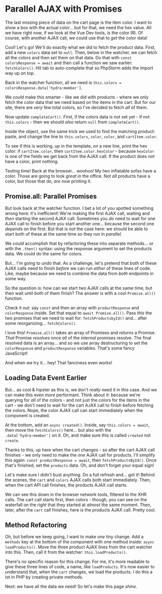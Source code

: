 # Parallel AJAX with Promises

The last missing piece of data on the cart page is the item color. I want to show
a box with the actual color... but for that, we need the hex value. All we have
right now, if we look at the Vue Dev tools, is the color IRI. Of course, with
another AJAX call, we could use that to *get* the color data!

Cool! Let's go! We'll do exactly what we did to fetch the product data. First,
add a new `colors` data set to `null`. Then, below in the watcher, we can fetch
all the colors and then *set* them on that data. Do that with
`const colorsResponse = await` and then call a function we saw earlier:
`fetchColors()`. Hit tab to auto-complete that so PhpStorm adds the import way up
on top.

Back in the watcher function, all we need is
`this.colors = colorsResponse.data['hydra:member']`.

We *could* make this smarter - like we did with products - where we only
fetch the color data that we need based on the items in the cart. But for our site,
there are *very* few total colors, so I've decided to fetch *all* of them.

Now update `completeCart()`. First, if the colors data is not set yet - if
not `this.colors` - then we should *also* return `null` from `completeCart()`.

Inside the object, use the same trick we used to find the matching product:
paste, and change the line to `this.colors`, `color`, `color`, and `cartItem.color`.

To see if this is working, up in the template, on a new line, print the hex color:
if `cartItem.color`, then `cartItem.color.hexColor` - because `hexColor` is one
of the fields we get back from the AJAX call. If the product does *not* have a
color, print nothing.

Testing time! Back at the browser... woohoo! My two inflatable sofas have a
color. Those are going to look *great* in the office. Not *all* products have a
color, but those that do, *are* now printing it.

## Promise.all: Parallel Promises

But look back at the watcher function. I bet a lot of you spotted something wrong
here: it's inefficient! We're making the first AJAX call, waiting and *then* starting
the second AJAX call. Sometimes you *do* need to wait for one AJAX call to finish
before you start another one... because the second one *depends* on the first.
But that is *not* the case here: we should be able to start both of these
at the same time so they run in *parallel*.

We *could* accomplish that by refactoring these into separate methods... or
with the `.then()` syntax: using the response argument to set the products
data. We could do the same for colors.

But... I'm going to undo that. As a challenge, let's pretend that *both* of these
AJAX calls need to finish *before* we can run *either* of these lines of code.
Like, maybe because we need to combine the data from *both* endpoints in some way.

So the question is: how can we start *two* AJAX calls at the same time, but then
wait until *both* of them finish? The answer is with a cool `Promise.all()`
function.

Check it out: say `const` and then an array with `productResponse` and
`colorResponse` inside. Set that equal to `await Promise.all()`. Pass
*this* the two promises that we need to wait for: `fetchProductsbyId()` and...
after some reorganizing... `fetchColors()`.

I love this! `Promise.all()` takes an array of Promises and *returns* a Promise.
*That* Promise *resolves* once *all* of the *internal* promises resolve. The
final resolved data is an array... and so we use array destructuring to set the
`colorResponse` and `productResponse` variables. That's some fancy JavaScript!

And when we try it... hey! That fanciness even works!

## Loading Data Event Earlier

But... as cool & hipster as this is, we don't *really* need it in this case. And
we can make this even *more* performant. Think about it: because we're
querying for *all* of the colors - and not just the colors for the items in the
cart - we don't need to wait for the cart AJAX call to finish before fetching the
colors. Nope, the color AJAX call can start immediately when the component is
created.

At the bottom, add an `async created()`. Inside, say `this.colors = await`, then
move the `fetchColors()` here... but also with the `.data['hydra:member']` on it.
Oh, and make sure this is called `created` not `create`.

Thanks to this, up here when the cart changes - so after the cart AJAX call
finishes - we only need to make the *one* AJAX call for products. I'll simplify
this again: `const productResponse = await`, then `fetchProductsById()`. Once
that's finished, set the `products` data. Oh, and don't forget your equal sign!

Let's make sure I didn't bust anything. Do a full refresh and... got it!
Behind the scenes, the `cart` and `colors` AJAX calls both start immediately.
Then, when the cart API call finishes, the products AJAX call starts.

We can see this down in the browser network tools, filtered to the XHR calls.
The cart call starts first, then colors - though, you can see on the waterfall
on the right that they started at *almost* the same moment. Then, later, after
the `cart` call finishes, here is the products AJAX call. Pretty cool.

## Method Refactoring

Oh, but before we keep going, I want to make *one* tiny change. Add a `methods`
key at the bottom of the component with one method inside: `async loadProducts()`.
Move the three product AJAX lines from the cart watcher into this.
Then, call it from the watcher: `this.loadProducts()`.

There's no specific reason for this change. For me, it's more readable to give
these three lines of code, a name, like `loadProducts`. It's now easier
to understand that, when the `cart` changes, we load the products. I do this a lot
in PHP by creating private methods.

Next: we have all the data we need! So let's make this page *shine*.

